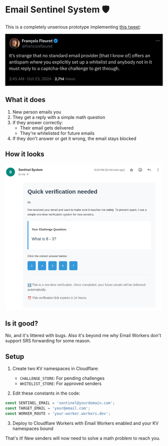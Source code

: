 # Email Sentinel System 🛡️

This is a completely unserious prototype implementing [this tweet](https://x.com/francoisfleuret/status/1848964006632980733):

![Don't ask me why](<img/tweet.png>)

## What it does

1. New person emails you
2. They get a reply with a simple math question
3. If they answer correctly:
   - Their email gets delivered
   - They're whitelisted for future emails
4. If they don't answer or get it wrong, the email stays blocked

## How it looks
<img src="img/verification_email.png" width="500">

## Is it good?

No, and it's littered with bugs. Also it's beyond me why Email Workers don't support SRS forwarding for some reason.

## Setup

1. Create two KV namespaces in Cloudflare:
   - `CHALLENGE_STORE`: For pending challenges
   - `WHITELIST_STORE`: For approved senders

2. Edit these constants in the code:
```typescript
const SENTINEL_EMAIL = 'sentinel@yourdomain.com';
const TARGET_EMAIL = 'your@email.com';
const WORKER_ROUTE = 'your-worker.workers.dev';
```

3. Deploy to Cloudflare Workers with Email Workers enabled and your KV namespaces bound

That's it! New senders will now need to solve a math problem to reach you.
